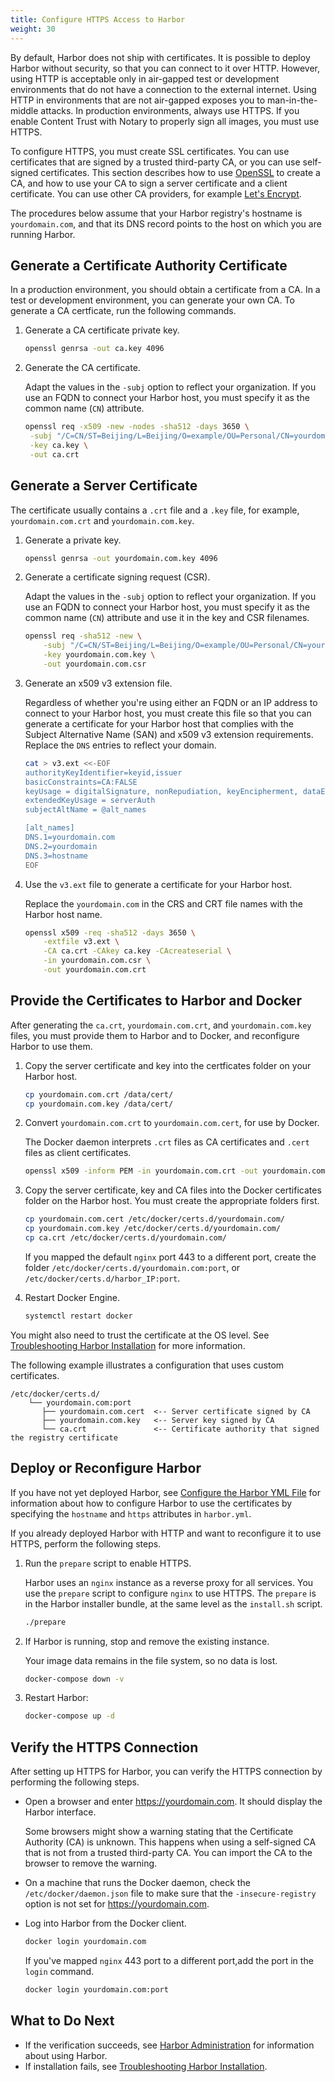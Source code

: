 ```yaml
---
title: Configure HTTPS Access to Harbor
weight: 30
---
```


By default, Harbor does not ship with certificates. It is possible to deploy Harbor without security, so that you can connect to it over HTTP. However, using HTTP is acceptable only in air-gapped test or development environments that do not have a connection to the external internet. Using HTTP in environments that are not air-gapped exposes you to man-in-the-middle attacks. In production environments, always use HTTPS. If you enable Content Trust with Notary to properly sign all images, you must use HTTPS. 

To configure HTTPS, you must create SSL certificates. You can use certificates that are signed by a trusted third-party CA, or you can use self-signed certificates. This section describes how to use [OpenSSL](https://www.openssl.org/) to create a CA, and how to use your CA to sign a server certificate and a client certificate. You can use other CA providers, for example [Let's Encrypt](https://letsencrypt.org/).

The procedures below assume that your Harbor registry's hostname is `yourdomain.com`, and that its DNS record points to the host on which you are running Harbor. 

## Generate a Certificate Authority Certificate

In a production environment, you should obtain a certificate from a CA. In a test or development environment, you can generate your own CA. To generate a CA certficate, run the following commands. 

1. Generate a CA certificate private key.

    ```sh
    openssl genrsa -out ca.key 4096
    ```

1. Generate the CA certificate.

   Adapt the values in the `-subj` option to reflect your organization. If you use an FQDN to connect your Harbor host, you must specify it as the common name (`CN`) attribute.
   
    ```sh
    openssl req -x509 -new -nodes -sha512 -days 3650 \
     -subj "/C=CN/ST=Beijing/L=Beijing/O=example/OU=Personal/CN=yourdomain.com" \
     -key ca.key \
     -out ca.crt
    ```

## Generate a Server Certificate

The certificate usually contains a `.crt` file and a `.key` file, for example, `yourdomain.com.crt` and `yourdomain.com.key`.

1. Generate a private key.

    ```sh
    openssl genrsa -out yourdomain.com.key 4096
    ```

1. Generate a certificate signing request (CSR).

   Adapt the values in the `-subj` option to reflect your organization. If you use an FQDN to connect your Harbor host, you must specify it as the common name (`CN`) attribute and use it in the key and CSR filenames.

    ```sh
    openssl req -sha512 -new \
        -subj "/C=CN/ST=Beijing/L=Beijing/O=example/OU=Personal/CN=yourdomain.com" \
        -key yourdomain.com.key \
        -out yourdomain.com.csr
    ```

1. Generate an x509 v3 extension file.

    Regardless of whether you're using either an FQDN or an IP address to connect to your Harbor host, you must create this file so that you can generate a certificate for your Harbor host that complies with the Subject Alternative Name (SAN) and x509 v3 extension requirements. Replace the `DNS` entries to reflect your domain.

    ```sh
    cat > v3.ext <<-EOF
    authorityKeyIdentifier=keyid,issuer
    basicConstraints=CA:FALSE
    keyUsage = digitalSignature, nonRepudiation, keyEncipherment, dataEncipherment
    extendedKeyUsage = serverAuth
    subjectAltName = @alt_names

    [alt_names]
    DNS.1=yourdomain.com
    DNS.2=yourdomain
    DNS.3=hostname
    EOF
    ```

1. Use the `v3.ext` file to generate a certificate for your Harbor host.
   
    Replace the `yourdomain.com` in the CRS and CRT file names with the Harbor host name.

    ```sh
    openssl x509 -req -sha512 -days 3650 \
        -extfile v3.ext \
        -CA ca.crt -CAkey ca.key -CAcreateserial \
        -in yourdomain.com.csr \
        -out yourdomain.com.crt
    ```

## Provide the Certificates to Harbor and Docker

After generating the `ca.crt`, `yourdomain.com.crt`, and `yourdomain.com.key` files, you must provide them to Harbor and to Docker, and reconfigure Harbor to use them.

1. Copy the server certificate and key into the certficates folder on your Harbor host.

    ```sh
    cp yourdomain.com.crt /data/cert/
    cp yourdomain.com.key /data/cert/
    ```

1. Convert `yourdomain.com.crt` to `yourdomain.com.cert`, for use by Docker.

    The Docker daemon interprets `.crt` files as CA certificates and `.cert` files as client certificates.

    ```sh
    openssl x509 -inform PEM -in yourdomain.com.crt -out yourdomain.com.cert
    ```

1. Copy the server certificate, key and CA files into the Docker certificates folder on the Harbor host. You must create the appropriate folders first.

    ```sh
    cp yourdomain.com.cert /etc/docker/certs.d/yourdomain.com/
    cp yourdomain.com.key /etc/docker/certs.d/yourdomain.com/
    cp ca.crt /etc/docker/certs.d/yourdomain.com/
    ```

    If you mapped the default `nginx` port 443 to a different port, create the folder `/etc/docker/certs.d/yourdomain.com:port`, or `/etc/docker/certs.d/harbor_IP:port`.

1. Restart Docker Engine.

    ```sh
    systemctl restart docker
    ```

You might also need to trust the certificate at the OS level. See [Troubleshooting Harbor Installation](troubleshoot-installation.md#https) for more information.

The following example illustrates a configuration that uses custom certificates.

```
/etc/docker/certs.d/
    └── yourdomain.com:port
       ├── yourdomain.com.cert  <-- Server certificate signed by CA
       ├── yourdomain.com.key   <-- Server key signed by CA
       └── ca.crt               <-- Certificate authority that signed the registry certificate
```

## Deploy or Reconfigure Harbor

If you have not yet deployed Harbor, see [Configure the Harbor YML File](configure-yml-file.md) for information about how to configure Harbor to use the certificates by specifying the `hostname` and `https` attributes in `harbor.yml`.

If you already deployed Harbor with HTTP and want to reconfigure it to use HTTPS, perform the following steps.

1. Run the `prepare` script to enable HTTPS.

    Harbor uses an `nginx` instance as a reverse proxy for all services. You use the `prepare` script to configure `nginx` to use HTTPS. The `prepare` is in the Harbor installer bundle, at the same level as the `install.sh` script.

    ```sh
    ./prepare
    ```

1. If Harbor is running, stop and remove the existing instance. 

    Your image data remains in the file system, so no data is lost.

    ```sh
    docker-compose down -v
    ```

1. Restart Harbor:

    ```sh
    docker-compose up -d
    ```

## Verify the HTTPS Connection

After setting up HTTPS for Harbor, you can verify the HTTPS connection by performing the following steps.

* Open a browser and enter https://yourdomain.com. It should display the Harbor interface.

    Some browsers might show a warning stating that the Certificate Authority (CA) is unknown. This happens when using a self-signed CA that is not from a trusted third-party CA. You can import the CA to the browser to remove the warning.

* On a machine that runs the Docker daemon, check the `/etc/docker/daemon.json` file to make sure that the `-insecure-registry` option is not set for https://yourdomain.com.

* Log into Harbor from the Docker client.

    ```sh
    docker login yourdomain.com
    ```

    If you've mapped `nginx` 443 port to a different port,add the port in the `login` command.

    ```sh
    docker login yourdomain.com:port
    ```
   
## What to Do Next

- If the verification succeeds, see [Harbor Administration](../administration) for information about using Harbor.
- If installation fails, see [Troubleshooting Harbor Installation](troubleshoot-installation.md).
